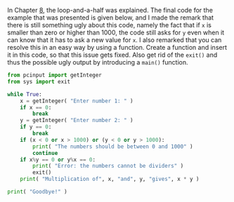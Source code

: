 In Chapter
<a href="#ch:iterations" data-reference-type="ref" data-reference="ch:iterations">8</a>,
the loop-and-a-half was explained. The final code for the example that
was presented is given below, and I made the remark that there is still
something ugly about this code, namely the fact that if `x` is smaller
than zero or higher than 1000, the code still asks for `y` even when it
can know that it has to ask a new value for `x`. I also remarked that
you can resolve this in an easy way by using a function. Create a
function and insert it in this code, so that this issue gets fixed. Also
get rid of the `exit()` and thus the possible ugly output by introducing
a `main()` function.

```python
from pcinput import getInteger
from sys import exit

while True:
    x = getInteger( "Enter number 1: " )
    if x == 0:
        break
    y = getInteger( "Enter number 2: " )
    if y == 0:
        break
    if (x < 0 or x > 1000) or (y < 0 or y > 1000):
        print( "The numbers should be between 0 and 1000" )
        continue
    if x%y == 0 or y%x == 0:
        print( "Error: the numbers cannot be dividers" )
        exit()
    print( "Multiplication of", x, "and", y, "gives", x * y )

print( "Goodbye!" )
```
